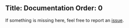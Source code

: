 ﻿Title: Documentation
Order: 0
---

If something is missing here, feel free to 
report an [issue](https://github.com/spectresystems/ghostly/issues/new/choose).

<?# Children /?>